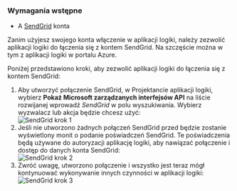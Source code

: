 ### <a name="prerequisites"></a>Wymagania wstępne
* A [SendGrid](https://www.SendGrid.com/) konta 

Zanim użyjesz swojego konta włączenie w aplikacji logiki, należy zezwolić aplikacji logiki do łączenia się z kontem SendGrid. Na szczęście można w tym z aplikacji logiki w portalu Azure. 

Poniżej przedstawiono kroki, aby zezwolić aplikacji logiki do łączenia się z kontem SendGrid:

1. Aby utworzyć połączenie SendGrid, w Projektancie aplikacji logiki, wybierz **Pokaż Microsoft zarządzanych interfejsów API** na liście rozwijanej wprowadź *SendGrid* w polu wyszukiwania. Wybierz wyzwalacz lub akcja będzie chcesz użyć:  
   ![SendGrid krok 1](./media/connectors-create-api-sendgrid/sendgrid-1.png)
2. Jeśli nie utworzono żadnych połączeń SendGrid przed będzie zostanie wyświetlony monit o podanie poświadczeń SendGrid. Te poświadczenia będą używane do autoryzacji aplikację logiki, aby nawiązać połączenie i dostęp do danych konta SendGrid:  
   ![SendGrid krok 2](./media/connectors-create-api-sendgrid/sendgrid-2.png)
3. Zwróć uwagę, utworzono połączenie i wszystko jest teraz mógł kontynuować wykonywanie innych czynności w aplikacji logiki:  
   ![SendGrid krok 3](./media/connectors-create-api-sendgrid/sendgrid-3.png)   

